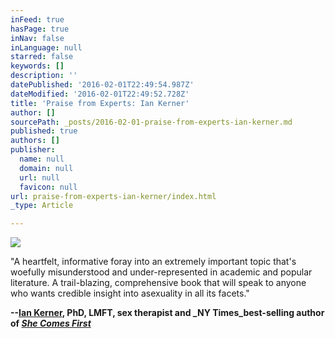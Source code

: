 ```yaml
---
inFeed: true
hasPage: true
inNav: false
inLanguage: null
starred: false
keywords: []
description: ''
datePublished: '2016-02-01T22:49:54.987Z'
dateModified: '2016-02-01T22:49:52.728Z'
title: 'Praise from Experts: Ian Kerner'
author: []
sourcePath: _posts/2016-02-01-praise-from-experts-ian-kerner.md
published: true
authors: []
publisher:
  name: null
  domain: null
  url: null
  favicon: null
url: praise-from-experts-ian-kerner/index.html
_type: Article

---
```

![](https://s3-us-west-2.amazonaws.com/the-grid-img/p/fcc9feb920e401e64943a7a81c2a3c21d52051e2.jpg)

"A heartfelt, informative foray into an extremely important topic that's woefully misunderstood and under-represented in academic and popular literature. A trail-blazing, comprehensive book that will speak to anyone who wants credible insight into asexuality in all its facets."

**--[Ian Kerner][0], PhD, LMFT, sex therapist and _NY Times_best-selling author of _[She Comes First][1]_**

[0]: http://www.iankerner.com/
[1]: http://amzn.to/1KPYrKg